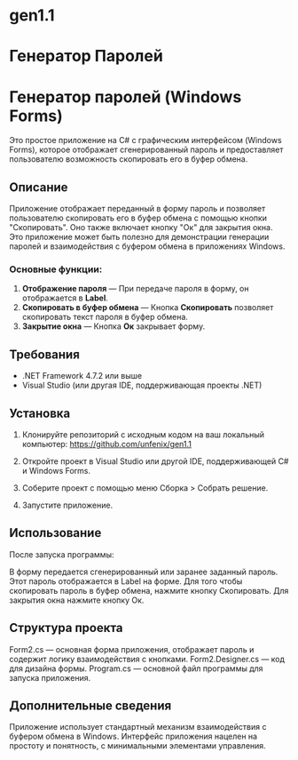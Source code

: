 # gen1.1
# Генератор Паролей
# Генератор паролей (Windows Forms)

Это простое приложение на C# с графическим интерфейсом (Windows Forms), которое отображает сгенерированный пароль и предоставляет пользователю возможность скопировать его в буфер обмена.

## Описание

Приложение отображает переданный в форму пароль и позволяет пользователю скопировать его в буфер обмена с помощью кнопки "Скопировать". Оно также включает кнопку "Ок" для закрытия окна. Это приложение может быть полезно для демонстрации генерации паролей и взаимодействия с буфером обмена в приложениях Windows.

### Основные функции:
1. **Отображение пароля** — При передаче пароля в форму, он отображается в **Label**.
2. **Скопировать в буфер обмена** — Кнопка **Скопировать** позволяет скопировать текст пароля в буфер обмена.
3. **Закрытие окна** — Кнопка **Ок** закрывает форму.

## Требования

- .NET Framework 4.7.2 или выше
- Visual Studio (или другая IDE, поддерживающая проекты .NET)

## Установка

1. Клонируйте репозиторий с исходным кодом на ваш локальный компьютер: https://github.com/unfenix/gen1.1
   
2. Откройте проект в Visual Studio или другой IDE, поддерживающей C# и Windows Forms.

3. Соберите проект с помощью меню Сборка > Собрать решение.

4. Запустите приложение.

## Использование

После запуска программы:

В форму передается сгенерированный или заранее заданный пароль.
Этот пароль отображается в Label на форме.
Для того чтобы скопировать пароль в буфер обмена, нажмите кнопку Скопировать.
Для закрытия окна нажмите кнопку Ок.

## Структура проекта

Form2.cs — основная форма приложения, отображает пароль и содержит логику взаимодействия с кнопками.
Form2.Designer.cs — код для дизайна формы.
Program.cs — основной файл программы для запуска приложения.

## Дополнительные сведения

Приложение использует стандартный механизм взаимодействия с буфером обмена в Windows.
Интерфейс приложения нацелен на простоту и понятность, с минимальными элементами управления.
